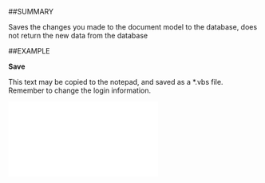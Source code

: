 

##SUMMARY

Saves the changes you made to the document model to the database, does not return the new data from the database


##EXAMPLE

**Save**

This text may be copied to the notepad, and saved as a *.vbs file. Remember to change the login information.

![](../../Examples/vbs/SODocument.Save.vbs.txt)





